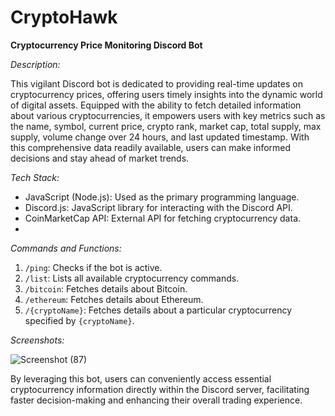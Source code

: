 # CryptoHawk 
**Cryptocurrency Price Monitoring Discord Bot**

*Description:*

This vigilant Discord bot is dedicated to providing real-time updates on cryptocurrency prices, offering users timely insights into the dynamic world of digital assets. Equipped with the ability to fetch detailed information about various cryptocurrencies, it empowers users with key metrics such as the name, symbol, current price, crypto rank, market cap, total supply, max supply, volume change over 24 hours, and last updated timestamp. With this comprehensive data readily available, users can make informed decisions and stay ahead of market trends.

*Tech Stack:*

- JavaScript (Node.js): Used as the primary programming language.
- Discord.js: JavaScript library for interacting with the Discord API.
- CoinMarketCap API: External API for fetching cryptocurrency data.
- 
*Commands and Functions:*

1. `/ping`: Checks if the bot is active.
2. `/list`: Lists all available cryptocurrency commands.
3. `/bitcoin`: Fetches details about Bitcoin.
4. `/ethereum`: Fetches details about Ethereum.
5. `/{cryptoName}`: Fetches details about a particular cryptocurrency specified by `{cryptoName}`.



*Screenshots:*

![Screenshot (87)](https://github.com/JackSpar45/CryptoHawk/assets/118149520/870aa768-f0a0-441b-be6f-fa3876a09fde)


By leveraging this bot, users can conveniently access essential cryptocurrency information directly within the Discord server, facilitating faster decision-making and enhancing their overall trading experience.
